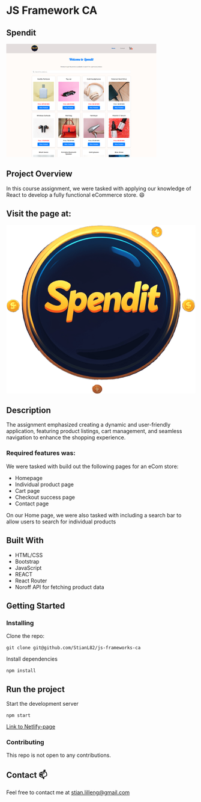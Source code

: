 # JS Framework CA

## Spendit

![image](/public/images/screencapture-js-frameworks-ca.png)

## Project Overview

In this course assignment, we were tasked with applying our knowledge of React to develop a fully functional eCommerce store. 😄

## Visit the page at:

[![Spendit](/public/images/logo.png)](https://js-framework-ca-spendit.netlify.app/)

## Description

The assignment emphasized creating a dynamic and user-friendly application, featuring product listings, cart management, and seamless navigation to enhance the shopping experience.

### Required features was:

We were tasked with build out the following pages for an eCom store:

- Homepage
- Individual product page
- Cart page
- Checkout success page
- Contact page

On our Home page, we were also tasked with including a search bar to allow users to search for individual products

## Built With

- HTML/CSS
- Bootstrap
- JavaScript
- REACT
- React Router
- Noroff API for fetching product data

## Getting Started

### Installing

Clone the repo:

```
git clone git@github.com/StianL82/js-frameworks-ca
```

Install dependencies

```
npm install
```

## Run the project

Start the development server

```
npm start
```

[Link to Netlify-page](https://js-framework-ca-spendit.netlify.app/)

### Contributing

This repo is not open to any contributions.

## Contact 📫

Feel free to contact me at stian.lilleng@gmail.com
